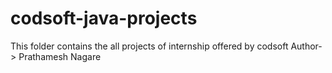# codsoft-java-projects
This folder contains the all projects of internship offered by codsoft
Author-> Prathamesh Nagare
